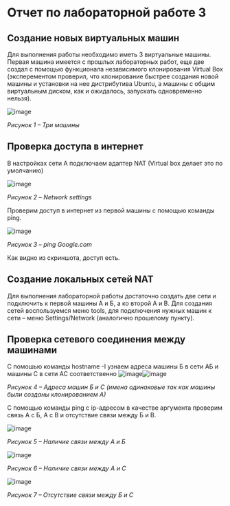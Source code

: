 # Отчет по лабораторной работе 3
## Создание новых виртуальных машин
Для выполнения работы необходимо иметь 3 виртуальные машины. Первая машина имеется с прошлых лабораторных работ, еще две создал с помощью функционала независимого клонирования Virtual Box (эксперементом проверил, что клонирование быстрее создания новой машины и установки на нее дистрибутива Ubuntu, а машины с общим виртуальным диском, как и ожидалось, запускать одновременно нельзя).

![image](https://github.com/user-attachments/assets/62a4a2e1-9e32-403c-aba7-36629aa7464f)

*Рисунок 1 – Три машины*
## Проверка доступа в интернет
В настройках сети А подключаем адаптер NAT (Virtual box делает это по умолчанию)

![image](https://github.com/user-attachments/assets/9305f636-c2c4-4f50-8fc3-4a48798aecd1)

*Рисунок 2 – Network settings*

Проверим доступ в интернет из первой машины с помощью команды ping.

![image](https://github.com/user-attachments/assets/c833fc87-8eed-4f28-a046-dd96029e361b)

*Рисунок 3 – ping Google.com*

Как видно из скриншота, доступ есть.

## Создание локальных сетей NAT
Для выполнения лабораторной работы достаточно создать две сети и подключить к первой машины А и Б, а ко второй А и В. Для создания сетей воспользуемся меню tools, для подключения нужных машин к сети – меню Settings/Network (аналогично прошелому пункту).

## Проверка сетевого соединения между машинами
С помошью команды hostname -I узнаем адреса машины Б в сети АБ и машины С в сети АС соответственно
![image](https://github.com/user-attachments/assets/eb3b4594-d21f-4357-9773-c938465c9550)![image](https://github.com/user-attachments/assets/62f62be5-258e-4007-a337-aba05f5ea004)

*Рисунок 4 – Адреса машин Б и С (имена одинаковые так как машины были созданы клонированием А)*

С помощью команды ping с ip-адресом в качестве аргумента проверим связь А с Б, А с В и отсутствие связи между Б и В.

![image](https://github.com/user-attachments/assets/09e07528-9de6-45c0-aa2c-0da311c62b64) 

*Рисунок 5 – Наличие связи между А и Б*

![image](https://github.com/user-attachments/assets/342c91ce-b73b-408f-a743-5048c919d8c0)

*Рисунок 6 – Наличие связи между А и С*

![image](https://github.com/user-attachments/assets/d504f8bd-55ee-49c9-a49c-295826e473cf)

*Рисунок 7 – Отсутствие связи между Б и С*

